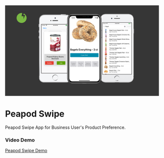 ![](media/screenshot.png?raw=true)
# Peapod Swipe
Peapod Swipe App for Business User's Product Preference.

### Video Demo

[Peapod Swipe Demo](https://vimeo.com/271002222)



